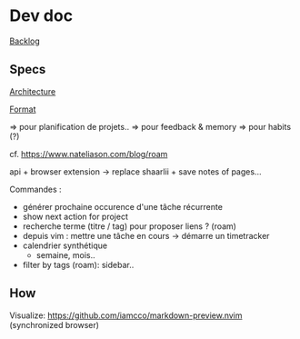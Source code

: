 # Dev doc

[Backlog](backlog.md)

## Specs

[Architecture](architecture.md)

[Format](format.md)

=> pour planification de projets..
=> pour feedback & memory
=> pour habits (?)

cf. https://www.nateliason.com/blog/roam

api + browser extension -> replace shaarlii + save notes of pages...

Commandes :

- générer prochaine occurence d'une tâche récurrente
- show next action for project
- recherche terme (titre / tag) pour proposer liens ? (roam)
- depuis vim : mettre une tâche en cours -> démarre un timetracker
- calendrier synthétique
  - semaine, mois..
- filter by tags (roam): sidebar..

## How

Visualize:
  https://github.com/iamcco/markdown-preview.nvim (synchronized browser)
